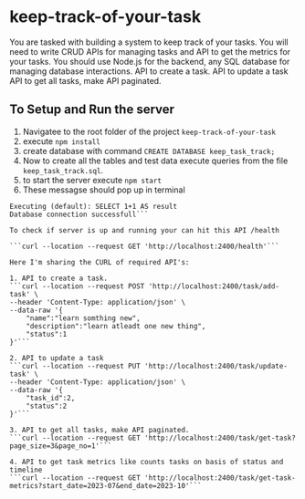 # keep-track-of-your-task
You are tasked with building a system to keep track of your tasks. You will need to write CRUD APIs for managing tasks and API to get the metrics for your tasks. You should use Node.js for the backend, any SQL database for managing database interactions. API to create a task. API to update a task API to get all tasks, make API paginated.

## To Setup and Run the server

1. Navigatee to the root folder of the project `keep-track-of-your-task`
2. execute ```npm install```
3. create database with command ```CREATE DATABASE keep_task_track;```
4. Now to create all the tables and test data execute queries from the file `keep_task_track.sql`.
5. to start the server execute ```npm start```
6. These messagse should pop up in terminal 
```Server has started and listening at http://localhost:2400
Executing (default): SELECT 1+1 AS result
Database connection successfull```

To check if server is up and running your can hit this API /health

```curl --location --request GET 'http://localhost:2400/health'```

Here I'm sharing the CURL of required API's:

1. API to create a task.
```curl --location --request POST 'http://localhost:2400/task/add-task' \
--header 'Content-Type: application/json' \
--data-raw '{
    "name":"learn somthing new",
    "description":"learn atleadt one new thing",
    "status":1
}'```

2. API to update a task
```curl --location --request PUT 'http://localhost:2400/task/update-task' \
--header 'Content-Type: application/json' \
--data-raw '{
    "task_id":2,
    "status":2
}'```

3. API to get all tasks, make API paginated.
```curl --location --request GET 'http://localhost:2400/task/get-task?page_size=3&page_no=1'```

4. API to get task metrics like counts tasks on basis of status and timeline
```curl --location --request GET 'http://localhost:2400/task/get-task-metrics?start_date=2023-07&end_date=2023-10'```

